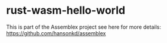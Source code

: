 # rust-wasm-hello-world

This is part of the Assemblex project see here for more details: https://github.com/hansonkd/assemblex